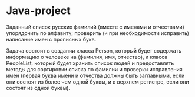 # Java-project

Заданный список русских фамилий (вместе с именами и отчествами) упорядочить по алфавиту; 
проверить (и при необходимости исправить) написание имен с прописных букв.

Задача состоит в создании класса Person, который будет содержать информацию о человеке на (фамилия, имя, отчество), 
и класса PeopleList, который будет хранить список людей и предоставлять методы для сортировки списка по фамилии и 
проверки исправления имен (первая буква имени и отчества должны быть заглавными, если они состоят из более 
чем одной буквы, и в верхнем регистре, если они состоят из одной буквы).
